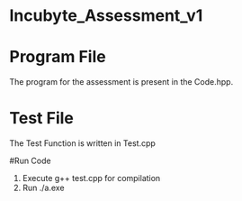 # Incubyte_Assessment_v1

# Program File
The program for the assessment is present in the Code.hpp.

# Test File
The Test Function is written in Test.cpp

#Run Code
1. Execute g++ test.cpp for compilation 
2. Run ./a.exe 
